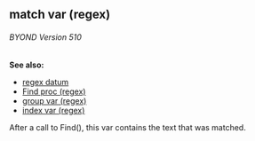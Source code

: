 ## match var (regex) 
###### BYOND Version 510
**See also:**
+   [regex datum](/ref/regex.md) 
+   [Find proc (regex)](/ref/regex/proc/Find.md) 
+   [group var (regex)](/ref/regex/var/group.md) 
+   [index var (regex)](/ref/regex/var/index.md) 

After a call to Find(), this var contains the text that was
matched.